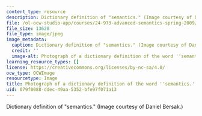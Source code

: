 ```yaml
---
content_type: resource
description: Dictionary definition of "semantics." (Image courtesy of Daniel Bersak.)
file: /ol-ocw-studio-app/courses/24-973-advanced-semantics-spring-2009/079f0088ddec49aa5352bfe97f071a13_24-973s09-th.jpg
file_size: 13628
file_type: image/jpeg
image_metadata:
  caption: Dictionary definition of "semantics." (Image courtesy of Daniel Bersak.)
  credit: ''
  image-alt: Photograph of a dictionary definition of the word ''semantics.''
learning_resource_types: []
license: https://creativecommons.org/licenses/by-nc-sa/4.0/
ocw_type: OCWImage
resourcetype: Image
title: Photograph of a dictionary definition of the word ''semantics.''
uid: 079f0088-ddec-49aa-5352-bfe97f071a13
---
```

Dictionary definition of "semantics." (Image courtesy of Daniel Bersak.)